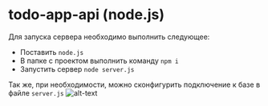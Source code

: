 # todo-app-api (node.js)
Для запуска сервера необходимо выполнить следующее:
- Поставить `node.js`
- В папке с проектом выполнить команду `npm i`
- Запустить сервер `node server.js`

Так же, при необходимости, можно сконфигурить подключение к базе в файле `server.js`
![alt-text](https://sun9-20.userapi.com/impg/gGQqyB9ZCWmZ6Ummx_OYejDciW4eETGfvFmknQ/zYNCMKrz2Vc.jpg?size=815x124&quality=96&sign=d4fdf1353da1eb986843b8827e2bfe13&type=album)
